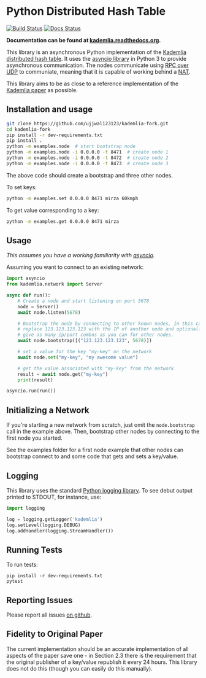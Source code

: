 # Python Distributed Hash Table
[![Build Status](https://github.com/bmuller/kademlia/actions/workflows/ci.yml/badge.svg)](https://github.com/bmuller/kademlia/actions/workflows/ci.yml)
[![Docs Status](https://readthedocs.org/projects/kademlia/badge/?version=latest)](http://kademlia.readthedocs.org)

**Documentation can be found at [kademlia.readthedocs.org](http://kademlia.readthedocs.org/).**

This library is an asynchronous Python implementation of the [Kademlia distributed hash table](http://en.wikipedia.org/wiki/Kademlia).  It uses the [asyncio library](https://docs.python.org/3/library/asyncio.html) in Python 3 to provide asynchronous communication.  The nodes communicate using [RPC over UDP](https://github.com/bmuller/rpcudp) to communiate, meaning that it is capable of working behind a [NAT](http://en.wikipedia.org/wiki/Network_address_translation).

This library aims to be as close to a reference implementation of the [Kademlia paper](http://pdos.csail.mit.edu/~petar/papers/maymounkov-kademlia-lncs.pdf) as possible.

## Installation and usage

```bash
git clone https://github.com/ujjwal123123/kademlia-fork.git
cd kademlia-fork
pip install -r dev-requirements.txt
pip install .
python -m examples.node  # start bootstrap node
python -m examples.node -i 0.0.0.0 -t 8471  # create node 1
python -m examples.node -i 0.0.0.0 -t 8472  # create node 2
python -m examples.node -i 0.0.0.0 -t 8473  # create node 3
```

The above code should create a bootstrap and three other nodes.

To set keys:

```bash
python -m examples.set 0.0.0.0 8471 mirza 60kmph
```

To get value corresponding to a key:

```bash
python -m examples.get 0.0.0.0 8471 mirza
```

## Usage
*This assumes you have a working familiarity with [asyncio](https://docs.python.org/3/library/asyncio.html).*

Assuming you want to connect to an existing network:

```python
import asyncio
from kademlia.network import Server

async def run():
    # Create a node and start listening on port 5678
    node = Server()
    await node.listen(5678)

    # Bootstrap the node by connecting to other known nodes, in this case
    # replace 123.123.123.123 with the IP of another node and optionally
    # give as many ip/port combos as you can for other nodes.
    await node.bootstrap([("123.123.123.123", 5678)])

    # set a value for the key "my-key" on the network
    await node.set("my-key", "my awesome value")

    # get the value associated with "my-key" from the network
    result = await node.get("my-key")
    print(result)

asyncio.run(run())
```

## Initializing a Network
If you're starting a new network from scratch, just omit the `node.bootstrap` call in the example above.  Then, bootstrap other nodes by connecting to the first node you started.

See the examples folder for a first node example that other nodes can bootstrap connect to and some code that gets and sets a key/value.

## Logging
This library uses the standard [Python logging library](https://docs.python.org/3/library/logging.html).  To see debut output printed to STDOUT, for instance, use:

```python
import logging

log = logging.getLogger('kademlia')
log.setLevel(logging.DEBUG)
log.addHandler(logging.StreamHandler())
```

## Running Tests
To run tests:

```
pip install -r dev-requirements.txt
pytest
```

## Reporting Issues
Please report all issues [on github](https://github.com/bmuller/kademlia/issues).

## Fidelity to Original Paper
The current implementation should be an accurate implementation of all aspects of the paper save one - in Section 2.3 there is the requirement that the original publisher of a key/value republish it every 24 hours.  This library does not do this (though you can easily do this manually).
